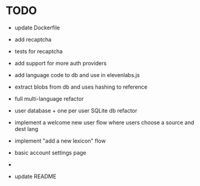 # TODO

- update Dockerfile
- add recaptcha
- tests for recaptcha
- add support for more auth providers
- add language code to db and use in elevenlabs.js
- extract blobs from db and uses hashing to reference

- full multi-language refactor
- user database + one per user SQLite db refactor
- implement a welcome new user flow where users choose a source and dest lang
- implement "add a new lexicon" flow 
- basic account settings page
- 
- update README